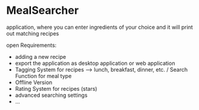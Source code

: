 # MealSearcher
application, where you can enter ingredients of your choice and it will print out matching recipes

open Requirements:

- adding a new recipe
- export the application as desktop application or web application
- Tagging System for recipes --> lunch, breakfast, dinner, etc. / Search Function for meal type
- Offline Version
- Rating System for recipes (stars)
- advanced searching settings
- ...
